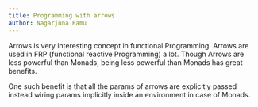 ```yaml
---
title: Programming with arrows
author: Nagarjuna Pamu
---
```


Arrows is very interesting concept in functional Programming. Arrows are used
in FRP (functional reactive Programming) a lot. Though Arrows are less powerful than Monads,
being less powerful than Monads has great benefits.

One such benefit is that all the params of arrows are explicitly passed instead wiring params
implicitly inside an environment in case of Monads.
